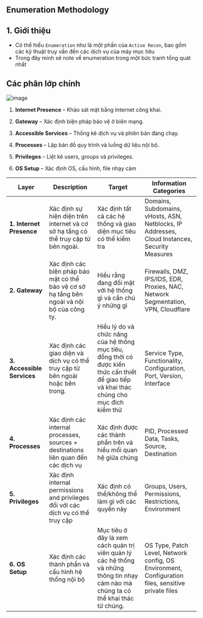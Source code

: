 ## Enumeration Methodology

## 1. Giới thiệu

- Có thể hiểu `Enumeration` như là một phần của `Active Recon`, bao gồm các kỹ thuật truy vấn đến các dịch vụ của máy mục tiêu
- Trong đây mình sẽ note về enumeration trong một bức tranh tổng quát nhất

## Các phân lớp chính

![image](https://github.com/user-attachments/assets/3945ca3e-db5a-4a12-8766-2f027c4376f7)

1. **Internet Presence** – Khảo sát mặt bằng Internet công khai.

2. **Gateway** – Xác định biện pháp bảo vệ ở biên mạng.

3. **Accessible Services** – Thống kê dịch vụ và phiên bản đang chạy.

4. **Processes** – Lập bản đồ quy trình và luồng dữ liệu nội bộ.

5. **Privileges** – Liệt kê users, groups và privileges.

6. **OS Setup** – Xác định OS, cấu hình, file nhạy cảm

| **Layer** | **Description** | **Target** | **Information Categories** |
| --- | --- | --- | --- |
| **1. Internet Presence** | Xác định sự hiện diện trên internet và cơ sở hạ tầng có thể truy cập từ bên ngoài. | Xác định tất cả các hệ thống và giao diện mục tiêu có thể kiểm tra | Domains, Subdomains, vHosts, ASN, Netblocks, IP Addresses, Cloud Instances, Security Measures |
| **2. Gateway** | Xác định các biện pháp bảo mật có thể bảo vệ cơ sở hạ tầng bên ngoài và nội bộ của công ty. | Hiểu rằng đang đối mặt với hệ thống gì và cần chú ý những gì | Firewalls, DMZ, IPS/IDS, EDR, Proxies, NAC, Network Segmentation, VPN, Cloudflare |
| **3. Accessible Services** | Xác định các giao diện và dịch vụ có thể truy cập từ bên ngoài hoặc bên trong. | Hiểu lý do và chức năng của hệ thống mục tiêu, đồng thời có được kiến thức cần thiết để giao tiếp và khai thác chúng cho mục đích kiểm thử | Service Type, Functionality, Configuration, Port, Version, Interface |
| **4. Processes** | Xác định các internal processes, sources + destinations liên quan đến các dịch vụ | Xác định được các thành phần trên và hiểu mối quan hệ giữa chúng | PID, Processed Data, Tasks, Source, Destination |
| **5. Privileges** | Xác định internal permissions and privileges đối với các dịch vụ có thể truy cập | Xác định có thể/không thể làm gì với các quyền này | Groups, Users, Permissions, Restrictions, Environment |
| **6. OS Setup** | Xác định các thành phần và cấu hình hệ thống nội bộ | Mục tiêu ở đây là xem cách quản trị viên quản lý các hệ thống và những thông tin nhạy cảm nào mà chúng ta có thể khai thác từ chúng. | OS Type, Patch Level, Network config, OS Environment, Configuration files, sensitive private files |
